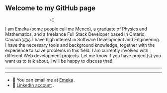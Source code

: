 ## Welcome to my GitHub page ##
                        ✍🏽 

I am Emeka (some people call me Menco), a graduate of Physics and Mathematics, and a freelance Full Stack Developer based in Ontario, Canada 🇨🇦. I have high interest in Software Development and Engineering. I have the necessary tools and background knowledge, together with the experience to solve problems in this field. I am currently involved with different Web development projects. Let me know if you have project(s) you want us to talk about, I will be happy to discuss that! 

***
***
* 📧 You can email me at [Emeka](mailto:menco23real@yahoo.com) .
* 👔 [LinkedIn account](https://www.linkedin.com/in/chukwuemeka-emeka-asogwa-b290947b/) . 